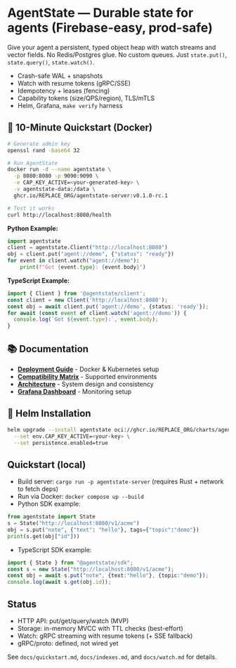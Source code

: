 # AgentState — Durable state for agents (Firebase-easy, prod-safe)

Give your agent a persistent, typed object heap with watch streams and vector fields.
No Redis/Postgres glue. No custom queues. Just `state.put()`, `state.query()`, `state.watch()`.

- Crash-safe WAL + snapshots
- Watch with resume tokens (gRPC/SSE)
- Idempotency + leases (fencing)
- Capability tokens (size/QPS/region), TLS/mTLS
- Helm, Grafana, `make verify` harness

## 🚀 10-Minute Quickstart (Docker)

```bash
# Generate admin key
openssl rand -base64 32

# Run AgentState
docker run -d --name agentstate \
  -p 8080:8080 -p 9090:9090 \
  -e CAP_KEY_ACTIVE=<your-generated-key> \
  -v agentstate-data:/data \
  ghcr.io/REPLACE_ORG/agentstate-server:v0.1.0-rc.1

# Test it works
curl http://localhost:8080/health
```

**Python Example:**
```python
import agentstate
client = agentstate.Client("http://localhost:8080")
obj = client.put("agent://demo", {"status": "ready"})
for event in client.watch("agent://demo"):
    print(f"Got {event.type}: {event.body}")
```

**TypeScript Example:**
```typescript
import { Client } from '@agentstate/client';
const client = new Client('http://localhost:8080');
const obj = await client.put('agent://demo', {status: 'ready'});
for await (const event of client.watch('agent://demo')) {
  console.log(`Got ${event.type}:`, event.body);
}
```

## 📚 Documentation

- **[Deployment Guide](docs/DEPLOY.md)** - Docker & Kubernetes setup  
- **[Compatibility Matrix](docs/compatibility.md)** - Supported environments
- **[Architecture](docs/architecture.md)** - System design and consistency
- **[Grafana Dashboard](deploy/grafana/agentstate-dashboard.json)** - Monitoring setup

## 🎯 Helm Installation

```bash
helm upgrade --install agentstate oci://ghcr.io/REPLACE_ORG/charts/agentstate \
  --set env.CAP_KEY_ACTIVE=<your-key> \
  --set persistence.enabled=true
```

## Quickstart (local)
 
- Build server: `cargo run -p agentstate-server` (requires Rust + network to fetch deps)
- Run via Docker: `docker compose up --build`
- Python SDK example:
 
```python
from agentstate import State
s = State("http://localhost:8080/v1/acme")
obj = s.put("note", {"text": "hello"}, tags={"topic":"demo"})
print(s.get(obj["id"]))
```
 
- TypeScript SDK example:
 
```ts
import { State } from "@agentstate/sdk";
const s = new State("http://localhost:8080/v1/acme");
const obj = await s.put("note", {text:"hello"}, {topic:"demo"});
console.log(await s.get(obj.id));
```
 
## Status
 
- HTTP API: put/get/query/watch (MVP)
- Storage: in-memory MVCC with TTL checks (best-effort)
- Watch: gRPC streaming with resume tokens (+ SSE fallback)
- gRPC/proto: defined, not wired yet
 
See `docs/quickstart.md`, `docs/indexes.md`, and `docs/watch.md` for details.

